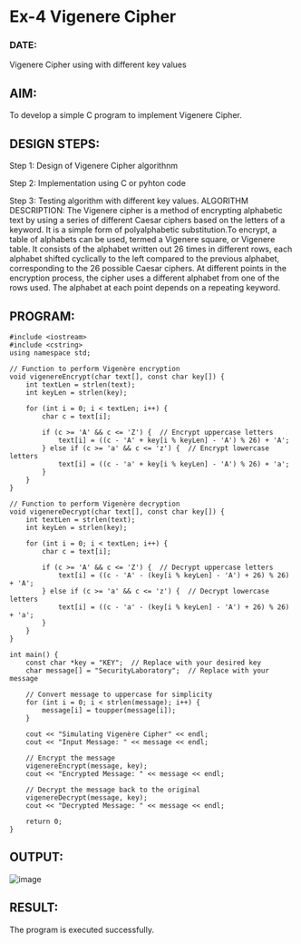 # Ex-4 Vigenere Cipher

### DATE:

Vigenere Cipher using with different key values

## AIM:
To develop a simple C program to implement Vigenere Cipher.

## DESIGN STEPS:

Step 1: Design of Vigenere Cipher algorithnm

Step 2: Implementation using C or pyhton code

Step 3: Testing algorithm with different key values. ALGORITHM DESCRIPTION: The Vigenere cipher is a method of encrypting alphabetic text by using a series of different Caesar ciphers based on the letters of a keyword. It is a simple form of polyalphabetic substitution.To encrypt, a table of alphabets can be used, termed a Vigenere square, or Vigenere table. It consists of the alphabet written out 26 times in different rows, each alphabet shifted cyclically to the left compared to the previous alphabet, corresponding to the 26 possible Caesar ciphers. At different points in the encryption process, the cipher uses a different alphabet from one of the rows used. The alphabet at each point depends on a repeating keyword.

## PROGRAM:
```
#include <iostream>
#include <cstring>
using namespace std;

// Function to perform Vigenère encryption
void vigenereEncrypt(char text[], const char key[]) {
    int textLen = strlen(text);
    int keyLen = strlen(key);

    for (int i = 0; i < textLen; i++) {
        char c = text[i];

        if (c >= 'A' && c <= 'Z') {  // Encrypt uppercase letters
            text[i] = ((c - 'A' + key[i % keyLen] - 'A') % 26) + 'A';
        } else if (c >= 'a' && c <= 'z') {  // Encrypt lowercase letters
            text[i] = ((c - 'a' + key[i % keyLen] - 'A') % 26) + 'a';
        }
    }
}

// Function to perform Vigenère decryption
void vigenereDecrypt(char text[], const char key[]) {
    int textLen = strlen(text);
    int keyLen = strlen(key);

    for (int i = 0; i < textLen; i++) {
        char c = text[i];

        if (c >= 'A' && c <= 'Z') {  // Decrypt uppercase letters
            text[i] = ((c - 'A' - (key[i % keyLen] - 'A') + 26) % 26) + 'A';
        } else if (c >= 'a' && c <= 'z') {  // Decrypt lowercase letters
            text[i] = ((c - 'a' - (key[i % keyLen] - 'A') + 26) % 26) + 'a';
        }
    }
}

int main() {
    const char *key = "KEY";  // Replace with your desired key
    char message[] = "SecurityLaboratory";  // Replace with your message

    // Convert message to uppercase for simplicity
    for (int i = 0; i < strlen(message); i++) {
        message[i] = toupper(message[i]);
    }

    cout << "Simulating Vigenère Cipher" << endl;
    cout << "Input Message: " << message << endl;

    // Encrypt the message
    vigenereEncrypt(message, key);
    cout << "Encrypted Message: " << message << endl;

    // Decrypt the message back to the original
    vigenereDecrypt(message, key);
    cout << "Decrypted Message: " << message << endl;

    return 0;
}
```
## OUTPUT:

![image](https://github.com/user-attachments/assets/58c0115c-3d01-4782-b0e7-be076a1febf5)

## RESULT:

The program is executed successfully.

